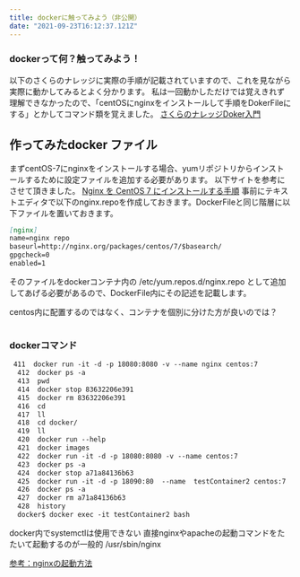 ```yaml
---
title: dockerに触ってみよう（非公開）
date: "2021-09-23T16:12:37.121Z"
---
```


### dockerって何？触ってみよう！
以下のさくらのナレッジに実際の手順が記載されていますので、これを見ながら実際に動かしてみるとよく分かります。
私は一回動かしただけでは覚えきれず理解できなかったので、「centOSにnginxをインストールして手順をDokerFileにする」とかしてコマンド類を覚えました。
[さくらのナレッジDoker入門](https://knowledge.sakura.ad.jp/13265/)

## 作ってみたdocker ファイル
まずcentOS-7にnginxをインストールする場合、yumリポジトリからインストールするために設定ファイルを追加する必要があります。
以下サイトを参考にさせて頂きました。
[Nginx を CentOS 7 にインストールする手順](https://weblabo.oscasierra.net/nginx-centos7-install/)
事前にテキストエディタで以下のnginx.repoを作成しておきます。DockerFileと同じ階層に以下ファイルを置いておきます。
```markdown
[nginx]
name=nginx repo
baseurl=http://nginx.org/packages/centos/7/$basearch/
gpgcheck=0
enabled=1
```
そのファイルをdockerコンテナ内の
/etc/yum.repos.d/nginx.repo
として追加してあげる必要があるので、DockerFile内にその記述を記載します。

centos内に配置するのではなく、コンテナを個別に分けた方が良いのでは？
```markdown

```


### dockerコマンド
```markdown
 411  docker run -it -d -p 18080:8080 -v --name nginx centos:7
  412  docker ps -a
  413  pwd
  414  docker stop 83632206e391
  415  docker rm 83632206e391
  416  cd
  417  ll
  418  cd docker/
  419  ll
  420  docker run --help
  421  docker images
  422  docker run -it -d -p 18080:8080 -v --name centos:7
  423  docker ps -a
  424  docker stop a71a84136b63
  425  docker run -it -d -p 18090:80  --name  testContainer2 centos:7
  426  docker ps -a
  427  docker rm a71a84136b63
  428  history
  docker$ docker exec -it testContainer2 bash

```

docker内でsystemctlは使用できない
直接nginxやapacheの起動コマンドをたたいて起動するのが一般的
/usr/sbin/nginx

[参考：nginxの起動方法](https://www.server-memo.net/server-setting/nginx/nginx-command.html)

